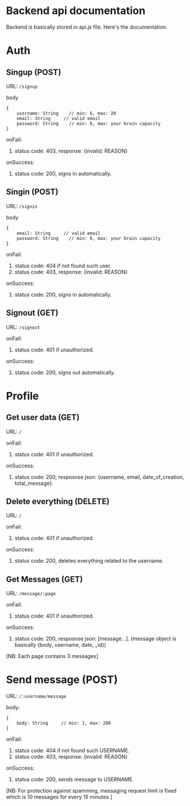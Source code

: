 # Backend api documentation
Backend is basically stored in api.js file. Here's the documentation.

# Auth
## Singup (POST)
URL: `/signup`

body
```
{
    username: String    // min: 6, max: 20
    email: String     // valid email
    password: String    // min: 6, max: your brain capacity
}
```
onFail:
1. status code: 403, response: {invalid: REASON}

onSuccess:
1. status code: 200, signs in automatically.

## Singin (POST)
URL: `/signin`

body
```
{
    email: String     // valid email
    password: String    // min: 6, max: your brain capacity
}
```
onFail:
1. status code: 404 if not found such user.
2. status code: 403, response: {invalid: REASON}

onSuccess:
1. status code: 200, signs in automatically.

## Signout (GET)
URL: `/signout`

onFail:
1. status code: 401 if unauthorized.

onSuccess:
1. status code: 200, signs out automatically.

# Profile
## Get user data (GET)
URL: `/`

onFail:
1. status code: 401 if unauthorized.

onSuccess:
1. status code: 200, resposnse json: {username, email, date_of_creation, total_message}.

## Delete everything (DELETE)
URL: `/`

onFail:
1. status code: 401 if unauthorized.

onSuccess:
1. status code: 200, deletes everything related to the username.

## Get Messages (GET)

URL: `/message/:page`

onFail:
1. status code: 401 if unauthorized.

onSuccess:
1. status code: 200, resposnse json: [message...]. (message object is basically {body, username, date, _id})

[NB: Each page contains 3 messages]

# Send message (POST)
URL: `/:username/message`

body:
```
{
    body: String     // min: 1, max: 200
}
```

onFail:
1. status code: 404 if not found such USERNAME.
2. status code: 403, response: {invalid: REASON}

onSuccess:
1. status code: 200, sends message to USERNAME.

[NB: For protection against spamming, messaging request limit is fixed which is 10 messages for every 15 minutes.]